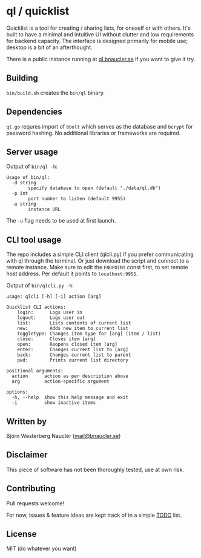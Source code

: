 
# ql / quicklist
Quicklist is a tool for creating / sharing lists, for oneself or with others. It's built to have a minimal and intuitive UI without clutter and low requirements for backend capacity. The interface is designed primarily for mobile use; desktop is a bit of an afterthought.

There is a public instance running at [ql.bnaucler.se](https://ql.bnaucler.se) if you want to give it try.

## Building
`bin/build.sh` creates the `bin/ql` binary.

## Dependencies
`ql.go` requres import of `bbolt` which serves as the database and `bcrypt` for password hashing. No additional libraries or frameworks are required.

## Server usage
Output of `bin/ql -h`:
```
Usage of bin/ql:
  -d string
    	specify database to open (default "./data/ql.db")
  -p int
    	port number to listen (default 9955)
  -u string
    	instance URL
```

The `-u` flag needs to be used at first launch.

## CLI tool usage
The repo includes a simple CLI client (qlcli.py) if you prefer communicating with ql through the terminal. Or just download the script and connect to a remote instance. Make sure to edit the `ENDPOINT` const first, to set remote host address. Per default it points to `localhost:9955`.

Output of `bin/qlcli.py -h`:
```
usage: qlcli [-h] [-i] action [arg]

Quicklist CLI actions:
    login:      Logs user in
    logout:     Logs user out
    list:       Lists contents of current list
    new:        Adds new item to current list
    toggletype: Changes item type for [arg] (item / list)
    close:      Closes item [arg]
    open:       Reopens closed item [arg]
    enter:      Changes current list to [arg]
    back:       Changes current list to parent
    pwd:        Prints current list directory

positional arguments:
  action      action as per description above
  arg         action-specific argument

options:
  -h, --help  show this help message and exit
  -i          show inactive items
```

## Written by
Björn Westerberg Nauclér (mail@bnaucler.se)

## Disclaimer
This piece of software has not been thoroughly tested, use at own risk.

## Contributing
Pull requests welcome!

For now, issues & feature ideas are kept track of in a simple [TODO](TODO.md) list.

## License
MIT (do whatever you want)

